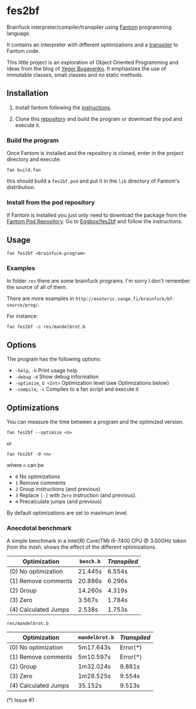 # fes2bf

Brainfuck interpreter/compiler/transpiler using [Fantom](https://fantom.org)
programming language.

It contains an interpreter with different optimizations and a
[transpiler](https://en.wikipedia.org/wiki/Source-to-source_compiler) to
Fantom code.

This little project is an exploration of Object Oriented Programming and
ideas from the blog of [Yegor Bugayenko](https://www.yegor256.com/). It emphasizes the
use of immutable classes, small classes and no static methods.

## Installation

1. Install fantom following the [instructions](https://fantom.org/download).

2. Clone this [repository](https://github.com/fraya/fes2bf) and build
   the program or download the pod and execute it.

### Build the program

Once Fantom is installed and the repository is cloned, enter in
the project directory and execute:

    fan build.fan

this should build a `fes2bf.pod` and put it in the `lib` directory of
Fantom's distribution.

### Install from the pod repository

If Fantom is installed you just only need to download the package from the
[Fantom Pod Repository](http://eggbox.fantomfactory.org/).
Go to [Eggbox/fes2bf](http://eggbox.fantomfactory.org/pods/fes2bf) and follow
the instructions.

## Usage

    fan fes2bf <brainfuck-program>

### Examples

In folder `res` there are some brainfuck programs. I'm sorry I don't
remember the source of all of them.

There are more examples in `http://esoteric.sange.fi/brainfuck/bf-source/prog/`.

For instance:

    fan fes2bf -c res/mandelbrot.b

## Options

The program has the following options:

* `-help`, `-h` Print usage help
* `-debug` `-d` Show debug information
* `-optimize`, `O <Int>` Optimization level (see Optimizations below)
* `-compile`, `-c` Compiles to a fan script and execute it

## Optimizations

You can measure the time between a program and the optimized version.

    fan fes2bf --optimize <n>

or

    fan fes2bf -O <n>

where `n` can be

- `0` No optimizations
- `1` Remove comments
- `2` Group instructions (and previous)
- `3` Replace `[-]` with `Zero` instruction (and previous).
- `4` Precalculate jumps (and previous)

By default optimizations are set to maximum level.

### Anecdotal benchmark

A simple benchmark in a Intel(R) Core(TM) i5-7400 CPU @ 3.00GHz
_taken from the trash_, shows the effect of the different
optimizations.

| Optimization         | `bench.b` | _Transpiled_ |
|----------------------|-----------|--------------|
| (0) No optimization  |   21.445s |       6.554s |
| (1) Remove comments  |   20.886s |       6.296s |
| (2) Group            |   14.260s |       4.319s |
| (3) Zero             |    3.567s |       1.784s |
| (4) Calculated Jumps |    2.538s |       1.753s |

`res/mandelbrot.b`

| Optimization         | `mandelbrot.b` | _Transpiled_    |
|----------------------|----------------|-----------------|
| (0) No optimization  |      5m17.643s |       Error(*)  |
| (1) Remove comments  |      5m10.597s |       Error(*)  |
| (2) Group            |      1m32.024s |       9.881s    |
| (3) Zero             |      1m28.525s |       9.554s    |
| (4) Calculated Jumps |        35.152s |       9.513s    |

(*) Issue #1
